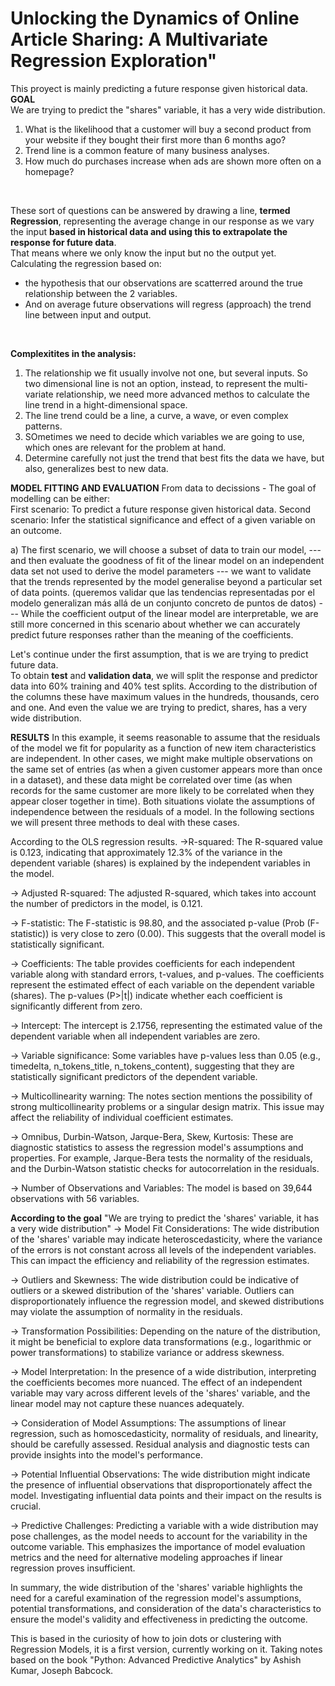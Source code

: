 # Unlocking the Dynamics of Online Article Sharing: A Multivariate Regression Exploration"
This proyect is mainly predicting a future response given historical data.
**GOAL**  
We are trying to predict the "shares" variable, it has a very wide distribution.  

1. What is the likelihood that a customer will buy a second product from your website if they bought their first more than 6 months ago?
2. Trend line is a common feature of many business analyses.
3. How much do purchases increase when ads are shown more often on a homepage?
<br>

These sort of questions can be answered by drawing a line, **termed Regression**, representing the average change in our response as we vary the input **based in historical data and using this to extrapolate the response for future data**.<br>
That means where we only know the input but no the output yet.
<br>
Calculating the regression based on: 
- the hypothesis that our observations are scatterred around the true relationship between the 2 variables.
- And on average future observations will regress (approach) the trend line between input and output.
<br>

**Complexitites in the analysis:**   
1. The relationship we fit usually involve not one, but several inputs. So two dimensional line is not an option, instead, to represent the multi-variate relationship, we need more advanced methos to calculate the line trend in a hight-dimensional space.  
2. The line trend could be a line, a curve, a wave, or even complex patterns. 
3. SOmetimes we need to decide which variables we are going to use, which ones are relevant for the problem at hand.
4. Determine carefully not just the trend that best fits the data we have, but also, generalizes best to new data.


**MODEL FITTING AND EVALUATION**
From data to decissions - The goal of modelling can be either:  
First scenario: To predict a future response given historical data.
Second scenario: Infer the statistical significance and effect of a given variable on an outcome.

a) The first scenario, we will choose a subset of data to train our model, --- and then evaluate the goodness of fit of the linear model on an independent data set not used to derive the model parameters --- we want to validate that the trends represented by the model generalise beyond a particular set of data points. (queremos validar que las tendencias representadas por el modelo generalizan más allá de un conjunto concreto de puntos de datos) --- While the coefficient output of the linear model are interpretable, we are still more concerned in this scenario about whether we can accurately predict future responses rather than the meaning of the coefficients.

Let's continue under the first assumption, that is we are trying to predict future data.  
To obtain **test** and **validation data**, we will split the response and predictor data into 60% training and 40% test splits.
According to the distribution of the columns these have maximum values in the hundreds, thousands, cero and one.
And even the value we are trying to predict, shares, has a very wide distribution.

**RESULTS**
In this example, it seems reasonable to assume that the residuals of the model we fit for popularity as a function of new item characteristics are independent. In other cases, we might make multiple observations on the same set of entries (as when a given customer appears more than once in a dataset), and these data might be correlated over time (as when records for the same customer are more likely to be correlated when they appear closer together in time). Both situations violate the assumptions of independence between the residuals of a model. In the following sections we will present three methods to deal with these cases.

According to the OLS regression results.
->R-squared: The R-squared value is 0.123, indicating that approximately 12.3% of the variance in the dependent variable (shares) is explained by the independent variables in the model.

-> Adjusted R-squared: The adjusted R-squared, which takes into account the number of predictors in the model, is 0.121.

-> F-statistic: The F-statistic is 98.80, and the associated p-value (Prob (F-statistic)) is very close to zero (0.00). This suggests that the overall model is statistically significant.

-> Coefficients: The table provides coefficients for each independent variable along with standard errors, t-values, and p-values. The coefficients represent the estimated effect of each variable on the dependent variable (shares). The p-values (P>|t|) indicate whether each coefficient is significantly different from zero.

-> Intercept: The intercept is 2.1756, representing the estimated value of the dependent variable when all independent variables are zero.

-> Variable significance: Some variables have p-values less than 0.05 (e.g., timedelta, n_tokens_title, n_tokens_content), suggesting that they are statistically significant predictors of the dependent variable.

-> Multicollinearity warning: The notes section mentions the possibility of strong multicollinearity problems or a singular design matrix. This issue may affect the reliability of individual coefficient estimates.

-> Omnibus, Durbin-Watson, Jarque-Bera, Skew, Kurtosis: These are diagnostic statistics to assess the regression model's assumptions and properties. For example, Jarque-Bera tests the normality of the residuals, and the Durbin-Watson statistic checks for autocorrelation in the residuals.

-> Number of Observations and Variables: The model is based on 39,644 observations with 56 variables.

**According to the goal**
"We are trying to predict the 'shares' variable, it has a very wide distribution"
-> Model Fit Considerations: The wide distribution of the 'shares' variable may indicate heteroscedasticity, where the variance of the errors is not constant across all levels of the independent variables. This can impact the efficiency and reliability of the regression estimates.

-> Outliers and Skewness: The wide distribution could be indicative of outliers or a skewed distribution of the 'shares' variable. Outliers can disproportionately influence the regression model, and skewed distributions may violate the assumption of normality in the residuals.

-> Transformation Possibilities: Depending on the nature of the distribution, it might be beneficial to explore data transformations (e.g., logarithmic or power transformations) to stabilize variance or address skewness.

-> Model Interpretation: In the presence of a wide distribution, interpreting the coefficients becomes more nuanced. The effect of an independent variable may vary across different levels of the 'shares' variable, and the linear model may not capture these nuances adequately.

-> Consideration of Model Assumptions: The assumptions of linear regression, such as homoscedasticity, normality of residuals, and linearity, should be carefully assessed. Residual analysis and diagnostic tests can provide insights into the model's performance.

-> Potential Influential Observations: The wide distribution might indicate the presence of influential observations that disproportionately affect the model. Investigating influential data points and their impact on the results is crucial.

-> Predictive Challenges: Predicting a variable with a wide distribution may pose challenges, as the model needs to account for the variability in the outcome variable. This emphasizes the importance of model evaluation metrics and the need for alternative modeling approaches if linear regression proves insufficient.

In summary, the wide distribution of the 'shares' variable highlights the need for a careful examination of the regression model's assumptions, potential transformations, and consideration of the data's characteristics to ensure the model's validity and effectiveness in predicting the outcome.














This is based in the curiosity of how to join dots or clustering with Regression Models, it is a first version, currently working on it. Taking notes based on the book  "Python: Advanced Predictive Analytics" by Ashish Kumar, Joseph Babcock.
